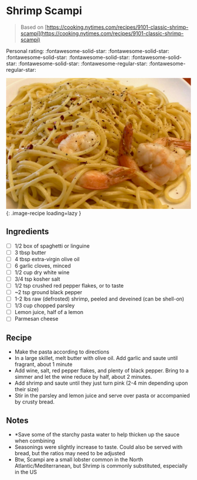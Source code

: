 <!-- Needs Manual Review -->

# Shrimp Scampi

> Based on [https://cooking.nytimes.com/recipes/9101-classic-shrimp-scampi](https://cooking.nytimes.com/recipes/9101-classic-shrimp-scampi)

<!-- {cts} rating=3; (User can specify rating on scale of 1-5) -->

Personal rating: :fontawesome-solid-star: :fontawesome-solid-star: :fontawesome-solid-star: :fontawesome-solid-star: :fontawesome-solid-star: :fontawesome-solid-star: :fontawesome-regular-star: :fontawesome-regular-star:

<!-- {cte} -->

<!-- {cts} name_image=shrimp_scampi.jpeg; (User can specify image name) -->

![shrimp_scampi.jpeg](./shrimp_scampi.jpeg){: .image-recipe loading=lazy }

<!-- {cte} -->

## Ingredients

- [ ] 1/2 box of spaghetti or linguine
- [ ] 3 tbsp butter
- [ ] 4 tbsp extra-virgin olive oil
- [ ] 6 garlic cloves, minced
- [ ] 1/2 cup dry white wine
- [ ] 3/4 tsp kosher salt
- [ ] 1/2 tsp crushed red pepper flakes, or to taste
- [ ] ~2 tsp ground black pepper
- [ ] 1-2 lbs raw (defrosted) shrimp, peeled and deveined (can be shell-on)
- [ ] 1/3 cup chopped parsley
- [ ] Lemon juice, half of a lemon
- [ ] Parmesan cheese

## Recipe

- Make the pasta according to directions
- In a large skillet, melt butter with olive oil. Add garlic and saute until fragrant, about 1 minute
- Add wine, salt, red pepper flakes, and plenty of black pepper. Bring to a simmer and let the wine reduce by half, about 2 minutes.
- Add shrimp and saute until they just turn pink (2-4 min depending upon their size)
- Stir in the parsley and lemon juice and serve over pasta or accompanied by crusty bread.

## Notes

- \*Save some of the starchy pasta water to help thicken up the sauce when combining
- Seasonings were slightly increase to taste. Could also be served with bread, but the ratios may need to be adjusted
- Btw, Scampi are a small lobster common in the North Atlantic/Mediterranean, but Shrimp is commonly substituted, especially in the US

